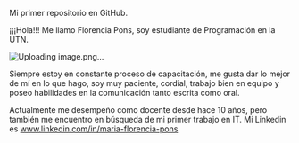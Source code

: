 Mi primer repositorio en GitHub.

¡¡¡Hola!!! Me llamo Florencia Pons, soy estudiante de Programación en la UTN.

![Uploading image.png…]()


Siempre estoy en constante proceso de capacitación, me gusta dar lo mejor de mí en lo que hago, soy muy paciente, cordial, trabajo bien en equipo y poseo habilidades en la comunicación tanto escrita como oral.

Actualmente me desempeño como docente desde hace 10 años, pero también me encuentro en búsqueda de mi primer trabajo en IT. Mi Linkedin es www.linkedin.com/in/maria-florencia-pons 
